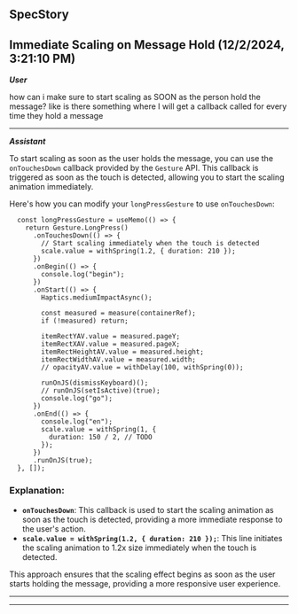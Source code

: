 ## SpecStory

## Immediate Scaling on Message Hold (12/2/2024, 3:21:10 PM)

_**User**_

how can i make sure to start scaling as SOON as the person hold the message? like is there something where I will get a callback called for every time they hold a message

---

_**Assistant**_

To start scaling as soon as the user holds the message, you can use the `onTouchesDown` callback provided by the `Gesture` API. This callback is triggered as soon as the touch is detected, allowing you to start the scaling animation immediately.

Here's how you can modify your `longPressGesture` to use `onTouchesDown`:

```typescript:components/Chat/Message/components/message-layout.tsx
  const longPressGesture = useMemo(() => {
    return Gesture.LongPress()
      .onTouchesDown(() => {
        // Start scaling immediately when the touch is detected
        scale.value = withSpring(1.2, { duration: 210 });
      })
      .onBegin(() => {
        console.log("begin");
      })
      .onStart(() => {
        Haptics.mediumImpactAsync();

        const measured = measure(containerRef);
        if (!measured) return;

        itemRectYAV.value = measured.pageY;
        itemRectXAV.value = measured.pageX;
        itemRectHeightAV.value = measured.height;
        itemRectWidthAV.value = measured.width;
        // opacityAV.value = withDelay(100, withSpring(0));

        runOnJS(dismissKeyboard)();
        // runOnJS(setIsActive)(true);
        console.log("go");
      })
      .onEnd(() => {
        console.log("en");
        scale.value = withSpring(1, {
          duration: 150 / 2, // TODO
        });
      })
      .runOnJS(true);
  }, []);
```

### Explanation:
- **`onTouchesDown`**: This callback is used to start the scaling animation as soon as the touch is detected, providing a more immediate response to the user's action.
- **`scale.value = withSpring(1.2, { duration: 210 });`**: This line initiates the scaling animation to 1.2x size immediately when the touch is detected.

This approach ensures that the scaling effect begins as soon as the user starts holding the message, providing a more responsive user experience.

---



---

